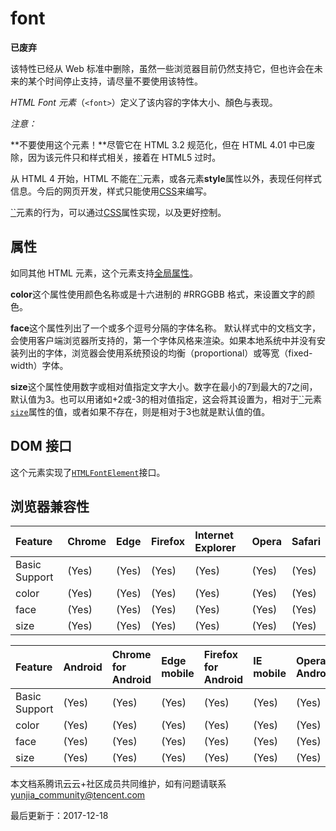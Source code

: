 # font

**已废弃**



该特性已经从 Web 标准中删除，虽然一些浏览器目前仍然支持它，但也许会在未来的某个时间停止支持，请尽量不要使用该特性。



*HTML Font 元素*（`<font>`）定义了该内容的字体大小、顏色与表现。



*注意：*



**不要使用这个元素！**尽管它在 HTML 3.2 规范化，但在 HTML 4.01 中已废除，因为该元件只和样式相关，接着在 HTML5 过时。



从 HTML 4 开始，HTML 不能在[``](https://developer.mozilla.org/zh-CN/docs/Web/HTML/Element/style)元素，或各元素**style**属性以外，表现任何样式信息。今后的网页开发，样式只能使用[CSS](https://developer.mozilla.org/zh-TW/docs/CSS)来编写。



[``](https://developer.mozilla.org/zh-CN/docs/Web/HTML/Element/font)元素的行为，可以通过[CSS](https://developer.mozilla.org/zh-TW/docs/CSS)属性实现，以及更好控制。



## 属性

如同其他 HTML 元素，这个元素支持[全局属性](https://developer.mozilla.org/en-US/docs/HTML/Global_attributes)。



**color**这个属性使用颜色名称或是十六进制的 #RRGGBB 格式，来设置文字的颜色。

**face**这个属性列出了一个或多个逗号分隔的字体名称。 默认样式中的文档文字，会使用客户端浏览器所支持的，第一个字体风格来渲染。如果本地系统中并没有安装列出的字体，浏览器会使用系统预设的均衡（proportional）或等宽（fixed-width）字体。

**size**这个属性使用数字或相对值指定文字大小。数字在最小的7到最大的7之间，默认值为3。也可以用诸如+2或-3的相对值指定，这会将其设置为，相对于[``](https://developer.mozilla.org/zh-CN/docs/Web/HTML/Element/basefont)元素[`size`](https://developer.mozilla.org/zh-CN/docs/Web/HTML/Element/basefont#attr-size)属性的值，或者如果不存在，则是相对于3也就是默认值的值。



## DOM 接口

这个元素实现了[`HTMLFontElement`](https://developer.mozilla.org/zh-CN/docs/Web/API/HTMLFontElement)接口。



## 浏览器兼容性

| Feature       | Chrome | Edge  | Firefox | Internet Explorer | Opera | Safari |
| :------------ | :----- | :---- | :------ | :---------------- | :---- | :----- |
| Basic Support | (Yes)  | (Yes) | (Yes)   | (Yes)             | (Yes) | (Yes)  |
| color         | (Yes)  | (Yes) | (Yes)   | (Yes)             | (Yes) | (Yes)  |
| face          | (Yes)  | (Yes) | (Yes)   | (Yes)             | (Yes) | (Yes)  |
| size          | (Yes)  | (Yes) | (Yes)   | (Yes)             | (Yes) | (Yes)  |

| Feature       | Android | Chrome for Android | Edge mobile | Firefox for Android | IE mobile | Opera Android | iOS Safari |
| :------------ | :------ | :----------------- | :---------- | :------------------ | :-------- | :------------ | :--------- |
| Basic Support | (Yes)   | (Yes)              | (Yes)       | (Yes)               | (Yes)     | (Yes)         | (Yes)      |
| color         | (Yes)   | (Yes)              | (Yes)       | (Yes)               | (Yes)     | (Yes)         | (Yes)      |
| face          | (Yes)   | (Yes)              | (Yes)       | (Yes)               | (Yes)     | (Yes)         | (Yes)      |
| size          | (Yes)   | (Yes)              | (Yes)       | (Yes)               | (Yes)     | (Yes)         | (Yes)      |

本文档系腾讯云云+社区成员共同维护，如有问题请联系 yunjia_community@tencent.com

最后更新于：2017-12-18